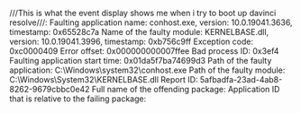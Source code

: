///This is what the event display shows me when i try to boot up davinci resolve///:
Faulting application name: conhost.exe, version: 10.0.19041.3636, timestamp: 0x65528c7a
Name of the faulty module: KERNELBASE.dll, version: 10.0.19041.3996, timestamp: 0xb756c9ff
Exception code: 0xc0000409
Error offset: 0x000000000007ffee
Bad process ID: 0x3ef4
Faulting application start time: 0x01da5f7ba74699d3
Path of the faulty application: C:\Windows\system32\conhost.exe
Path of the faulty module: C:\Windows\System32\KERNELBASE.dll
Report ID: 5afbadfa-23ad-4ab8-8262-9679cbbc0e42
Full name of the offending package:
Application ID that is relative to the failing package:
